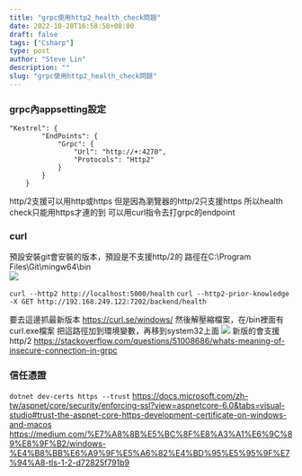 ```yaml
---
title: "grpc使用http2_health_check問題"
date: 2022-10-20T16:58:58+08:00
draft: false
tags: ["Csharp"]
type: post
author: "Steve Lin"
description: ""
slug: "grpc使用http2_health_check問題"
---
```


### grpc內appsetting設定
```
"Kestrel": {
        "EndPoints": {
            "Grpc": {
                "Url": "http://+:4270",
                "Protocols": "Http2"
            }
        }
    }
```

http/2支援可以用http或https
但是因為瀏覽器的http/2只支援https
所以health check只能用https才連的到
可以用curl指令去打grpc的endpoint
### curl

預設安裝git會安裝的版本，預設是不支援http/2的
路徑在C:\Program Files\Git\mingw64\bin\
![](https://imgur.com/pfdfulL.jpg)


`curl --http2 http://localhost:5000/health`
`curl --http2-prior-knowledge -X GET http://192.168.249.122:7202/backend/health`

要去這邊抓最新版本
https://curl.se/windows/
然後解壓縮檔案，在/bin裡面有curl.exe檔案
把這路徑加到環境變數，再移到system32上面
![](https://imgur.com/XiRaK2E.jpg)
新版的會支援http/2
https://stackoverflow.com/questions/51008686/whats-meaning-of-insecure-connection-in-grpc


### 信任憑證
`dotnet dev-certs https --trust`
https://docs.microsoft.com/zh-tw/aspnet/core/security/enforcing-ssl?view=aspnetcore-6.0&tabs=visual-studio#trust-the-aspnet-core-https-development-certificate-on-windows-and-macos
https://medium.com/%E7%A8%8B%E5%BC%8F%E8%A3%A1%E6%9C%89%E8%9F%B2/windows-%E4%B8%BB%E6%A9%9F%E5%A6%82%E4%BD%95%E5%95%9F%E7%94%A8-tls-1-2-d72825f791b9